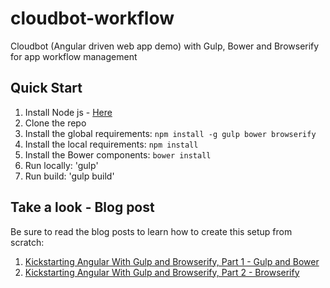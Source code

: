 # cloudbot-workflow
Cloudbot (Angular driven web app demo) with Gulp, Bower and Browserify for app workflow management 

## Quick Start

1. Install Node js - [Here](https://nodejs.org/)
1. Clone the repo
1. Install the global requirements: `npm install -g gulp bower browserify`
1. Install the local requirements: `npm install`
1. Install the Bower components: `bower install`
1. Run locally: 'gulp'
1. Run build: 'gulp build'

## Take a look - Blog post

Be sure to read the blog posts to learn how to create this setup from scratch:

1. [Kickstarting Angular With Gulp and Browserify, Part 1 - Gulp and Bower](http://mherman.org/blog/2014/08/14/kickstarting-angular-with-gulp)
1. [Kickstarting Angular With Gulp and Browserify, Part 2 - Browserify](http://mherman.org/blog/2014/08/15/kickstarting-angular-with-gulp-and-browserify-part-2)